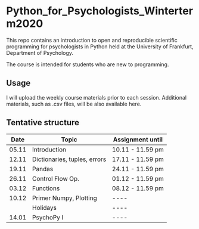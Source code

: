 # Python_for_Psychologists_Winterterm2020

This repo contains an introduction to open and reproducible scientific programming for psychologists in Python held at the University of Frankfurt, Department of Psychology.

The course is intended for students who are new to programming. 

## Usage

I will upload the weekly course materials prior to each session. Additional materials, such as .csv files, will be also available here. 


## Tentative structure 

| Date   | Topic                 |  Assignment until |
| -------| ----------------------|-------------------|
| 05.11  | Introduction          | 10.11 - 11.59 pm |
| 12.11  | Dictionaries, tuples, errors                  | 17.11 - 11.59 pm  |
| 19.11  | Pandas                  | 24.11 - 11.59 pm  |
| 26.11  | Control Flow Op.                 | 01.12 - 11.59 pm  |
| 03.12  | Functions                | 08.12 - 11.59 pm  |
| 10.12  | Primer Numpy, Plotting                | ----  |
|   | Holidays                 | ----  |
|  14.01 | PsychoPy I                  | ----  |


